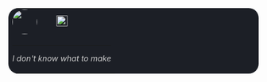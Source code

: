 <div align="center">
  <table width="600" style="background-color: #1c1f26; border-radius: 20px;" cellspacing="0" cellpadding="15">
    <tr>
      <td align="left" valign="top" style="width: 60px;">
        <img src="https://i.pinimg.com/736x/a2/76/f2/a276f2e86c82eac6227288e19822cd75.jpg" width="50" style="border-radius: 50%;" />
      </td>
      <td align="left" valign="middle">
        &nbsp;&nbsp;
        <img src="https://lanyard.cnrad.dev/api/772129379248693259?theme=dark&badge=developer&animated=false&hideDiscrim=true&borderRadius=5px" height="22" />
      </td>
    </tr>
    <tr>
      <td colspan="2">
        <hr color="#333" />
        <p align="left" style="color: #ccc;"><i>I don't know what to make</i></p>
      </td>
    </tr>
  </table>
</div>
